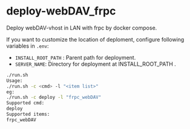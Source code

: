 # deploy-webDAV_frpc
Deploy webDAV-vhost in LAN with frpc by docker compose.

If you want to customize the location of deploment, configure following variables in `.env`:

* `INSTALL_ROOT_PATH` :  Parent path for deployment.
* `SERVER_NAME`: Directory for deployment at INSTALL_ROOT_PATH .

```bash
./run.sh 
Usage:
./run.sh -c <cmd> -l "<item list>"
eg:
./run.sh -c deploy -l "frpc_webDAV"
Supported cmd:
deploy
Supported items:
frpc_webDAV
```

